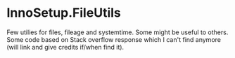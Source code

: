 # InnoSetup.FileUtils

Few utilies for files, fileage and systemtime. Some might be useful to others. Some code based on Stack overflow response which I can't find anymore (will link and give credits if/when find it).
